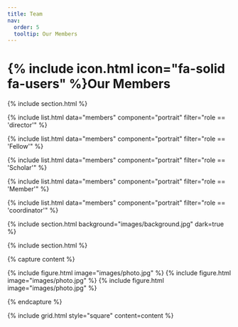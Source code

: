 ```yaml
---
title: Team
nav:
  order: 5
  tooltip: Our Members
---
```


# {% include icon.html icon="fa-solid fa-users" %}Our Members

{% include section.html %}

{% include list.html data="members" component="portrait" filter="role == 'director'" %}

{% include list.html data="members" component="portrait" filter="role == 'Fellow'" %}

{% include list.html data="members" component="portrait" filter="role == 'Scholar'" %}

{% include list.html data="members" component="portrait" filter="role == 'Member'" %}

{% include list.html data="members" component="portrait" filter="role == 'coordinator'" %}

{% include section.html background="images/background.jpg" dark=true %}

{% include section.html %}

{% capture content %}

{% include figure.html image="images/photo.jpg" %}
{% include figure.html image="images/photo.jpg" %}
{% include figure.html image="images/photo.jpg" %}

{% endcapture %}

{% include grid.html style="square" content=content %}
